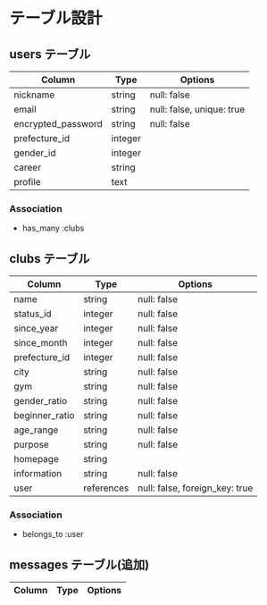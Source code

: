 # テーブル設計

## users テーブル

| Column              | Type    | Options                   |
| ------------------- | ------- | ------------------------- |
| nickname            | string  | null: false               |
| email               | string  | null: false, unique: true |
| encrypted_password  | string  | null: false               |
| prefecture_id       | integer |                           |
| gender_id           | integer |                           |
| career              | string  |                           |
| profile             | text    |                           |

### Association

- has_many :clubs


## clubs テーブル

| Column             | Type       | Options                         |
| ------------------ | ---------- | ------------------------------- |
| name               | string     | null: false                     |
| status_id          | integer    | null: false                     |
| since_year         | integer    | null: false                     |
| since_month        | integer    | null: false                     |
| prefecture_id      | integer    | null: false                     |
| city               | string     | null: false                     |
| gym                | string     | null: false                     |
| gender_ratio       | string     | null: false                     |
| beginner_ratio     | string     | null: false                     |
| age_range          | string     | null: false                     |
| purpose            | string     | null: false                     |
| homepage           | string     |                                 |
| information        | string     | null: false                     |
| user               | references | null: false, foreign_key: true  |

### Association

- belongs_to :user

## messages テーブル(追加) 

| Column             | Type       | Options                         |
| ------------------ | ---------- | ------------------------------- |
